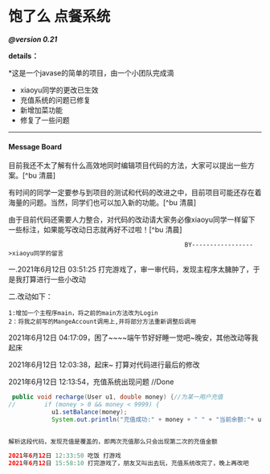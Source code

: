 #  饱了么 点餐系统​

***@version 0.21***

**details：**

*这是一个javase的简单的项目，由一个小团队完成滴

* xiaoyu同学的更改已生效
* 充值系统的问题已修复
* 新增加菜功能
* 修复了一些问题



---

#### Message Board

目前我还不太了解有什么高效地同时编辑项目代码的方法，大家可以提出一些方案。[^bu 清晨]

有时间的同学一定要参与到项目的测试和代码的改进之中，目前项目可能还存在着海量的问题。当然，同学们也可以加入新的功能。[^bu 清晨]

由于目前代码还需要人力整合，对代码的改动请大家务必像xiaoyu同学一样留下一些标注，如果能写改动日志就再好不过啦！[^bu 清晨]








                                                     BY----------------->xiaoyu同学的留言



一.2021年6月12日 03:51:25 打完游戏了，审一审代码，发现主程序太臃肿了，于是我打算进行一些小改动

二.改动如下：

    1:增加一个主程序main，将之前的main方法改为Login
    2：将我之前写的MangeAccount调用上,并将部分方法重新调整后调用

2021年6月12日 04:17:09，困了~~~~端午节好好睡一觉吧~晚安，其他改动等我起床

2021年6月12日 12:03:38，起床~ 打算对代码进行最后的修改

2021年6月12日 12:13:54，充值系统出现问题  //Done

```java
 public void recharge(User u1, double money) {//为某一用户充值
//        if (money > 0 && money < 9999) {
            u1.setBalance(money);
            System.out.println("充值成功:" + money + " " + "当前余额:"+ u1.getBalance());```
            

解析这段代码，发现充值是覆盖的，即两次充值那么只会出现第二次的充值金额

2021年6月12日 12:33:50 吃饭 打游戏
2021年6月12日 15:58:10 打完游戏了，朋友又叫出去玩，充值系统改完了，晚上再改吧
```

